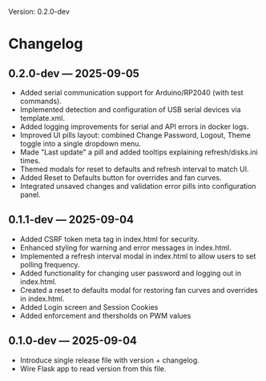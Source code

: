 Version: 0.2.0-dev

# Changelog

## 0.2.0-dev — 2025-09-05

- Added serial communication support for Arduino/RP2040 (with test commands).
- Implemented detection and configuration of USB serial devices via template.xml.
- Added logging improvements for serial and API errors in docker logs.
- Improved UI pills layout: combined Change Password, Logout, Theme toggle into a single dropdown menu.
- Made "Last update" a pill and added tooltips explaining refresh/disks.ini times.
- Themed modals for reset to defaults and refresh interval to match UI.
- Added Reset to Defaults button for overrides and fan curves.
- Integrated unsaved changes and validation error pills into configuration panel.

## 0.1.1-dev — 2025-09-04

- Added CSRF token meta tag in index.html for security.
- Enhanced styling for warning and error messages in index.html.
- Implemented a refresh interval modal in index.html to allow users to set polling frequency.
- Added functionality for changing user password and logging out in index.html.
- Created a reset to defaults modal for restoring fan curves and overrides in index.html.
- Added Login screen and Session Cookies
- Added enforcement and thersholds on PWM values

## 0.1.0-dev — 2025-09-04
- Introduce single release file with version + changelog.
- Wire Flask app to read version from this file.


